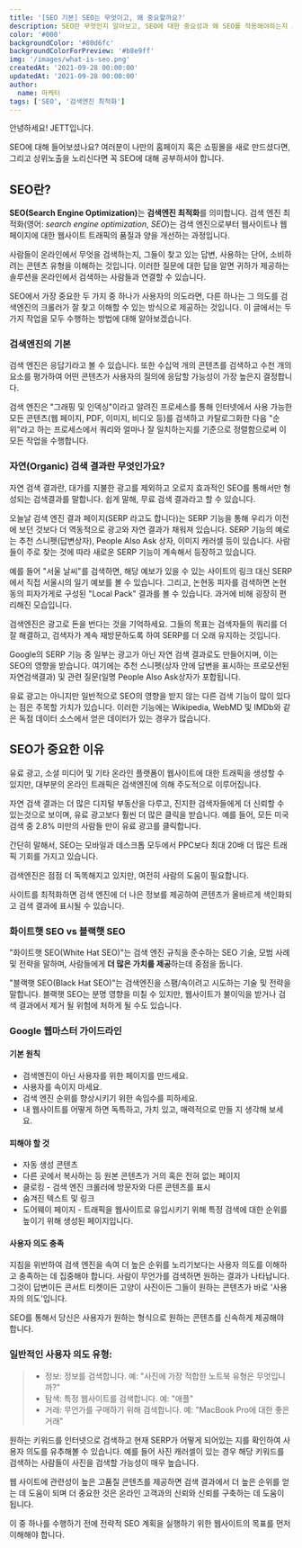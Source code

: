 ```yaml
---
title: '[SEO 기본] SEO는 무엇이고, 왜 중요할까요?'
description: SEO란 무엇인지 알아보고, SEO에 대한 중요성과 왜 SEO를 적용해야하는지 소개합니다.
color: '#000'
backgroundColor: '#80d6fc'
backgroundColorForPreview: '#b8e9ff'
img: '/images/what-is-seo.png'
createdAt: '2021-09-28 00:00:00'
updatedAt: '2021-09-28 00:00:00'
author:
  name: 마케터
tags: ['SEO', '검색엔진 최적화']
---
```


안녕하세요! JETT입니다.

SEO에 대해 들어보셨나요?
여러분이 나만의 홈페이지 혹은 쇼핑몰을 새로 만드셨다면, 그리고 상위노출을 노리신다면 꼭 SEO에 대해 공부하셔야 합니다.

<!--more-->

## SEO란?

<strong>SEO(Search Engine Optimization)</strong>는 **검색엔진 최적화**를 의미합니다. 검색 엔진 최적화(영어: _search engine optimization_, _SEO_)는 검색 엔진으로부터 웹사이트나 웹페이지에 대한 웹사이트 트래픽의 품질과 양을 개선하는 과정입니다.

사람들이 온라인에서 무엇을 검색하는지, 그들이 찾고 있는 답변, 사용하는 단어, 소비하려는 콘텐츠 유형을 이해하는 것입니다. 이러한 질문에 대한 답을 알면 귀하가 제공하는 솔루션을 온라인에서 검색하는 사람들과 연결할 수 있습니다.

SEO에서 가장 중요한 두 가지 중 하나가 사용자의 의도라면, 다른 하나는 그 의도를 검색엔진의 크롤러가 잘 찾고 이해할 수 있는 방식으로 제공하는 것입니다. 이 글에서는 두 가지 작업을 모두 수행하는 방법에 대해 알아보겠습니다.

### 검색엔진의 기본

검색 엔진은 응답기라고 볼 수 있습니다. 또한 수십억 개의 콘텐츠를 검색하고 수천 개의 요소를 평가하여 어떤 콘텐츠가 사용자의 질의에 응답할 가능성이 가장 높은지 결정합니다.  
  
검색 엔진은 "그래핑 및 인덱싱"이라고 알려진 프로세스를 통해 인터넷에서 사용 가능한 모든 콘텐츠(웹 페이지, PDF, 이미지, 비디오 등)를 검색하고 카탈로그화한 다음 "순위"라고 하는 프로세스에서 쿼리와 얼마나 잘 일치하는지를 기준으로 정렬함으로써 이 모든 작업을 수행합니다.

### 자연(Organic) 검색 결과란 무엇인가요?

자연 검색 결과란, 대가를 지불한 광고를 제외하고 오로지 효과적인 SEO를 통해서만 형성되는 검색결과를 말합니다. 쉽게 말해, 무료 검색 결과라고 할 수 있습니다.

오늘날 검색 엔진 결과 페이지(SERP 라고도 합니다)는  SERP 기능을 통해 우리가 이전에 보던 것보다 더 역동적으로 광고와 자연 결과가 채워져 있습니다. SERP 기능의 예로는 추천 스니펫(답변상자), People Also Ask 상자, 이미지 캐러셀 등이 있습니다. 사람들이 주로 찾는 것에 따라 새로운 SERP 기능이 계속해서 등장하고 있습니다.

예를 들어 "서울 날씨"를 검색하면, 해당 예보가 있을 수 있는 사이트의 링크 대신 SERP에서 직접 서울시의 일기 예보를 볼 수 있습니다. 그리고, 논현동 피자를 검색하면 논현동의 피자가게로 구성된 "Local Pack" 결과를 볼 수 있습니다. 과거에 비해 굉장히 편리해진 모습입니다.

검색엔진은 광고로 돈을 번다는 것을 기억하세요. 그들의 목표는 검색자들의 쿼리를 더 잘 해결하고, 검색자가 계속 재방문하도록 하여 SERP를 더 오래 유지하는 것입니다.

Google의 SERP 기능 중 일부는 광고가 아닌 자연 검색 결과로도 만들어지며, 이는 SEO의 영향을 받습니다. 여기에는 추천 스니펫(상자 안에 답변을 표시하는 프로모션된 자연검색결과) 및 관련 질문(일명 People Also Ask상자가 포합됩니다.

유료 광고는 아니지만 일반적으로 SEO의 영향을 받지 않는 다른 검색 기능이 많이 있다는 점은 주목할 가치가 있습니다. 이러한 기능에는 Wikipedia, WebMD 및 IMDb와 같은 독점 데이터 소스에서 얻은 데이터가 있는 경우가 많습니다.

## SEO가 중요한 이유

유료 광고, 소셜 미디어 및 기타 온라인 플랫폼이 웹사이트에 대한 트래픽을 생성할 수 있지만, 대부분의 온라인 트래픽은 검색엔진에 의해 주도적으로 이루어집니다.

자연 검색 결과는 더 많은 디지털 부동산을 다루고, 진지한 검색자들에게 더 신뢰할 수 있는것으로 보이며, 유료 광고보다 훨씬 더 많은 클릭을 받습니다. 예를 들어, 모든 미국 검색 중 2.8% 미만의 사람들 만이 유료 광고를 클릭합니다.

간단히 말해서, SEO는 모바일과 데스크톱 모두에서 PPC보다 최대 20배 더 많은 트래픽 기회를 가지고 있습니다.

검색엔진은 점점 더 독똑해지고 있지만, 여전히 사람의 도움이 필요합니다.

사이트를 최적화하면 검색 엔진에 더 나은 정보를 제공하여 콘텐츠가 올바르게 색인화되고 검색 결과에 표시될 수 있습니다.

<simple-diagnosis title='사이트 SEO 진단하기' description='검색엔진 최적화를 위해 여러분의 사이트를 진단해보세요.'></simple-diagnosis>

### 화이트햇 SEO vs 블랙햇 SEO

"화이트햇 SEO(White Hat SEO)"는 검색 엔진 규칙을 준수하는 SEO 기술, 모범 사례 및 전략을 말하며, 사람들에게 **더 많은 가치를 제공**하는데 중점을 둡니다.

"블랙햇 SEO(Black Hat SEO)"는 검색엔진을 스팸/속이려고 시도하는 기술 및 전략을 말합니다. 블랙햇 SEO는 분명 영향을 미칠 수 있지만, 웹사이트가 불이익을 받거나 검색 결과에서 제거 될 위험에 처하게 될 수도 있습니다.

### Google 웹마스터 가이드라인

#### 기본 원칙

- 검색엔진이 아닌 사용자를 위한 페이지를 만드세요.
- 사용자를 속이지 마세요.
- 검색 엔진 순위를 향상시키기 위한 속임수를 피하세요.
- 내 웹사이트를 어떻게 하면 독특하고, 가치 있고, 매력적으로 만들 지 생각해 보세요.

#### 피해야 할 것

- 자동 생성 콘텐츠
- 다른 곳에서 복사하는 등 원본 콘텐츠가 거의 혹은 전혀 없는 페이지
- 클로킹 - 검색 엔진 크롤러에 방문자와 다른 콘텐츠를 표시
- 숨겨진 텍스트 및 링크
- 도어웨이 페이지 - 트래픽을 웹사이트로 유입시키기 위해 특정 검색에 대한 순위를 높이기 위해 생성된 페이지입니다.

#### 사용자 의도 충족

지침을 위반하여 검색 엔진을 속여 더 높은 순위를 노리기보다는 사용자 의도를 이해하고 충족하는 데 집중해야 합니다. 사람이 무언가를 검색하면 원하는 결과가 나타납니다. 그것이 답변이든 콘서트 티켓이든 고양이 사진이든 그들이 원하는 콘텐츠가 바로 '사용자의 의도'입니다.

SEO를 통해서 당신은 사용자가 원하는 형식으로 원하는 콘텐츠를 신속하게 제공해야 합니다.

### 일반적인 사용자 의도 유형:

> - 정보: 정보를 검색합니다. 예: "사진에 가장 적합한 노트북 유형은 무엇입니까?"
> - 탐색: 특정 웹사이트를 검색합니다. 예: "애플"
> - 거래: 무언가를 구매하기 위해 검색합니다. 예: "MacBook Pro에 대한 좋은 거래"

원하는 키워드를 인터넷으로 검색하고 현재 SERP가 어떻게 되어있는 지를 확인하여 사용자 의도를 유추해볼 수 있습니다. 예를 들어 사진 캐러셀이 있는 경우 해당 키워드를 검색하는 사람들이 사진을 검색할 가능성이 매우 높습니다.

웹 사이트에 관련성이 높은 고품질 콘텐츠를 제공하면 검색 결과에서 더 높은 순위를 얻는 데 도움이 되며 더 중요한 것은 온라인 고객과의 신뢰와 신뢰를 구축하는 데 도움이 됩니다.

이 중 하나를 수행하기 전에 전략적 SEO 계획을 실행하기 위한 웹사이트의 목표를 먼저 이해해야 합니다.
